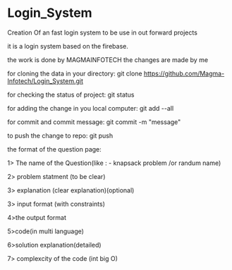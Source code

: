 # Login_System
Creation Of an fast login system to be use in out forward projects

it is a login system based on the firebase.

the work is done by MAGMAINFOTECH
 the changes are made by me

for cloning the data in your directory:
 git clone https://github.com/Magma-Infotech/Login_System.git

for checking the status of project:
git status

for adding the change in you local computer:
git add --all

for commit and commit message:
git commit -m "message"

to push the change to repo:
git push

the format of the question page:

1> The name of the Question(like : - knapsack problem /or randum name)

2> problem statment (to be clear)

3> explanation (clear explanation)(optional)

3> input format (with constraints)

4>the output format

5>code(in multi language)

6>solution explanation(detailed)

7> complexcity of the code (int big O)

